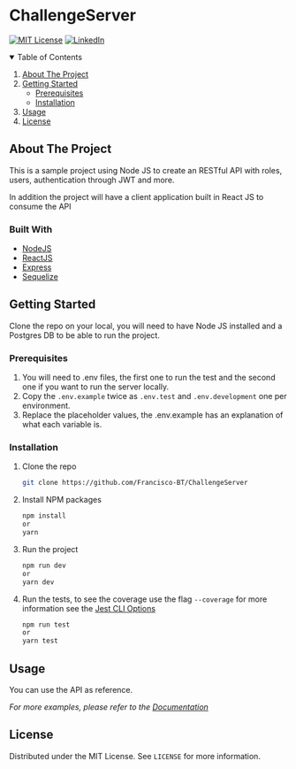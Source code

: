 # ChallengeServer
[![MIT License][license-shield]][license-url]
[![LinkedIn][linkedin-shield]][linkedin-url]


<!-- TABLE OF CONTENTS -->
<details open="open">
  <summary>Table of Contents</summary>
  <ol>
    <li>
      <a href="#about-the-project">About The Project</a>
    </li>
    <li>
      <a href="#getting-started">Getting Started</a>
      <ul>
        <li><a href="#prerequisites">Prerequisites</a></li>
        <li><a href="#installation">Installation</a></li>
      </ul>
    </li>
    <li><a href="#usage">Usage</a></li>
    <li><a href="#license">License</a></li>
  </ol>
</details>



<!-- ABOUT THE PROJECT -->
## About The Project
This is a sample project using Node JS to create an RESTful API with roles, users, authentication through JWT and more.

In addition the project will have a client application built in React JS to consume the API

### Built With
* [NodeJS](https://nodejs.org/es/)
* [ReactJS](https://reactjs.org/)
* [Express](https://expressjs.com/)
* [Sequelize](https://sequelize.org/)



<!-- GETTING STARTED -->
## Getting Started

Clone the repo on your local, you will need to have Node JS installed and a Postgres DB to be able to run the project.

### Prerequisites

1. You will need to .env files, the first one to run the test and the second one if you want to run the server locally.
2. Copy the `.env.example` twice as `.env.test` and `.env.development` one per environment.
3. Replace the placeholder values, the .env.example has an explanation of what each variable is.

### Installation

1. Clone the repo
   ```sh
   git clone https://github.com/Francisco-BT/ChallengeServer
   ```
2. Install NPM packages
   ```sh
   npm install
   or
   yarn
   ```
 3. Run the project
	   ```sh
	   npm run dev
	   or
	   yarn dev
	   ```
3.  Run the tests, to see the coverage use the flag `--coverage` for more information see the [Jest CLI Options](https://jestjs.io/docs/cli)
	 ```sh
	npm run test
	or
	yarn test 
	 ```
	

<!-- USAGE EXAMPLES -->
## Usage

You can use the API as reference.

_For more examples, please refer to the [Documentation][docs-url]_

<!-- LICENSE -->
## License

Distributed under the MIT License. See `LICENSE` for more information.


<!-- MARKDOWN LINKS & IMAGES -->
[license-shield]: https://img.shields.io/github/license/othneildrew/Best-README-Template.svg?style=for-the-badge
[license-url]: https://github.com/Francisco-BT/ChallengeServer/blob/dev/LICENSE
[linkedin-shield]: https://img.shields.io/badge/-LinkedIn-black.svg?style=for-the-badge&logo=linkedin&colorB=555
[linkedin-url]: https://mx.linkedin.com/in/francisco-bt
[docs-url]: https://mind-challenge-server.herokuapp.com/api-docs

